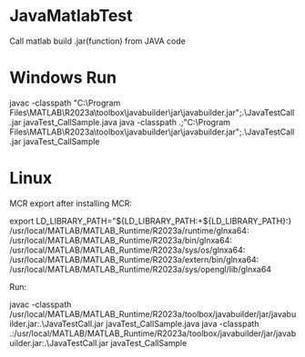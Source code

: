 # JavaMatlabTest
Call matlab build .jar(function) from JAVA code


# Windows Run
javac -classpath "C:\Program Files\MATLAB\R2023a\toolbox\javabuilder\jar\javabuilder.jar";.\JavaTestCall.jar javaTest_CallSample.java
java -classpath .;"C:\Program Files\MATLAB\R2023a\toolbox\javabuilder\jar\javabuilder.jar";.\JavaTestCall.jar javaTest_CallSample


# Linux
MCR export after installing MCR:

export LD_LIBRARY_PATH="${LD_LIBRARY_PATH:+${LD_LIBRARY_PATH}:}\
/usr/local/MATLAB/MATLAB_Runtime/R2023a/runtime/glnxa64:\
/usr/local/MATLAB/MATLAB_Runtime/R2023a/bin/glnxa64:\
/usr/local/MATLAB/MATLAB_Runtime/R2023a/sys/os/glnxa64:\
/usr/local/MATLAB/MATLAB_Runtime/R2023a/extern/bin/glnxa64:\
/usr/local/MATLAB/MATLAB_Runtime/R2023a/sys/opengl/lib/glnxa64

Run:

javac -classpath /usr/local/MATLAB/MATLAB_Runtime/R2023a/toolbox/javabuilder/jar/javabuilder.jar:.\JavaTestCall.jar javaTest_CallSample.java
java -classpath .:/usr/local/MATLAB/MATLAB_Runtime/R2023a/toolbox/javabuilder/jar/javabuilder.jar:.\JavaTestCall.jar javaTest_CallSample

